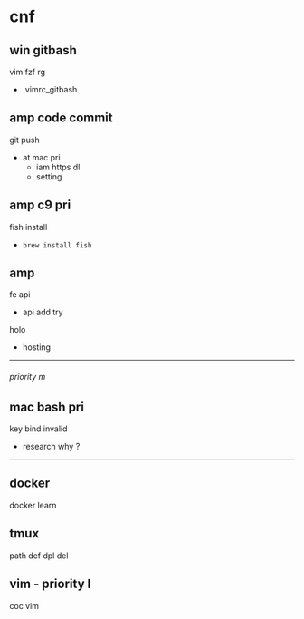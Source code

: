 
# cnf


## win gitbash

vim fzf rg
- .vimrc_gitbash


## amp code commit

git push
- at mac pri
  - iam https dl
  - setting


## amp c9 pri

fish install
- `brew install fish`


## amp

fe api
- api add try


holo
- hosting


---

###### priority m

## mac bash pri

key bind invalid
- research why ?


---

## docker

docker learn


## tmux

path def dpl del


## vim  -  priority l

coc vim



